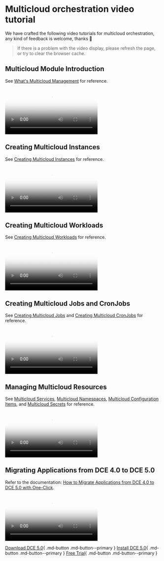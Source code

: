 # Multicloud orchestration video tutorial

We have crafted the following video tutorials for multicloud orchestration, any kind of feedback is welcome, thanks 🙏

> If there is a problem with the video display, please refresh the page, or try to clear the browser cache.

## Multicloud Module Introduction

See [What's Multicloud Management](../kairship/intro/features.md) for reference.

<div class="responsive-video-container">
<video controls src="https://harbor-test2.cn-sh2.ufileos.com/docs/videos/multicloud-intro.mp4" preload="metadata" poster="images/kairship-intro.png"></video>
</div>

## Creating Multicloud Instances

See [Creating Multicloud Instances](../kairship/instance/add.md) for reference.

<div class="responsive-video-container">
<video controls src="https://harbor-test2.cn-sh2.ufileos.com/docs/videos/kairship-instance.mp4" preload="metadata" poster="images/kairship-instance.png"></video>
</div>

## Creating Multicloud Workloads

See [Creating Multicloud Workloads](../kairship/workload/deployment.md) for reference.

<div class="responsive-video-container">
<video controls src="https://harbor-test2.cn-sh2.ufileos.com/docs/videos/workloads.mp4" preload="metadata" poster="images/kairship-workload.png"></video>
</div>

## Creating Multicloud Jobs and CronJobs

See [Creating Multicloud Jobs](../kairship/workload/job.md) and [Creating Multicloud CronJobs](../kairship/workload/cronjob.md) for reference.

<div class="responsive-video-container">
<video controls src="https://harbor-test2.cn-sh2.ufileos.com/docs/videos/job-cronjob.mp4" preload="metadata" poster="images/kairship-job.png"></video>
</div>

## Managing Multicloud Resources

See [Multicloud Services](../kairship/resource/service.md), [Multicloud Namespaces](../kairship/resource/ns.md), [Multicloud Configuration Items](../kairship/resource/configmap.md), and [Multicloud Secrets](../kairship/resource/secret.md) for reference.

<div class="responsive-video-container">
<video controls src="https://harbor-test2.cn-sh2.ufileos.com/docs/videos/multicloud-resoruces.mp4" preload="metadata" poster="images/kairship-resource.png"></video>
</div>

## Migrating Applications from DCE 4.0 to DCE 5.0

Refer to the documentation: [How to Migrate Applications from DCE 4.0 to DCE 5.0 with One-Click](../kairship/best-practice/one-click-conversion.md).

<div class="responsive-video-container">
<video controls src="https://harbor-test2.cn-sh2.ufileos.com/docs/videos/kairship-migrate.mp4" preload="metadata" poster="images/kairship-migrate.png"></video>
</div>

[Download DCE 5.0](../download/index.md){ .md-button .md-button--primary }
[Install DCE 5.0](../install/index.md){ .md-button .md-button--primary }
[Free Trial](../dce/license0.md){ .md-button .md-button--primary }
